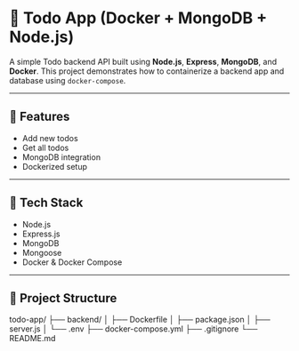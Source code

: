 # 📝 Todo App (Docker + MongoDB + Node.js)

A simple Todo backend API built using **Node.js**, **Express**, **MongoDB**, and **Docker**. This project demonstrates how to containerize a backend app and database using `docker-compose`.

---

## 🚀 Features

- Add new todos
- Get all todos
- MongoDB integration
- Dockerized setup

---

## 🧰 Tech Stack

- Node.js
- Express.js
- MongoDB
- Mongoose
- Docker & Docker Compose

---

## 📁 Project Structure

todo-app/
├── backend/
│ ├── Dockerfile
│ ├── package.json
│ ├── server.js
│ └── .env
├── docker-compose.yml
├── .gitignore
└── README.md
